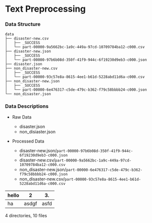 # Text Preprocessing
	
### Data Structure
	
	data
	├── disaster-new.csv
	│   ├── _SUCCESS
	│   └── part-00000-9a5662bc-1a9c-449a-97cd-10709784ba12-c000.csv
	├── disaster-new.json
	│   ├── _SUCCESS
	│   └── part-00000-97b6b08d-350f-41f9-944c-6f19230d9eb3-c000.json
	├── disaster.json
	├── non_disaster-new.csv
	│   ├── _SUCCESS
	│   └── part-00000-93c57e8a-8615-4ee1-b61d-5228abd11d6a-c000.csv
	├── non_disaster-new.json
	│   ├── _SUCCESS
	│   └── part-00000-6e476317-c5de-479c-b362-f79c58bbbb24-c000.json
	└── non_disaster.json

### Data Descriptions

- Raw Data
	- disaster.json
	- non_disiaster.json

- Processed Data
	- disaster-new.json/`part-00000-97b6b08d-350f-41f9-944c-6f19230d9eb3-c000.json`
	- disaster-new.csv/`part-00000-9a5662bc-1a9c-449a-97cd-10709784ba12-c000.csv`
	- non_disaster-new.json/`part-00000-6e476317-c5de-479c-b362-f79c58bbbb24-c000.json`
	- non_disaster-new.csv/`part-00000-93c57e8a-8615-4ee1-b61d-5228abd11d6a-c000.csv`

|hello|2  | 3.  |
-----|----|-----|
|ha | asdgf | asfd|
4 directories, 10 files
